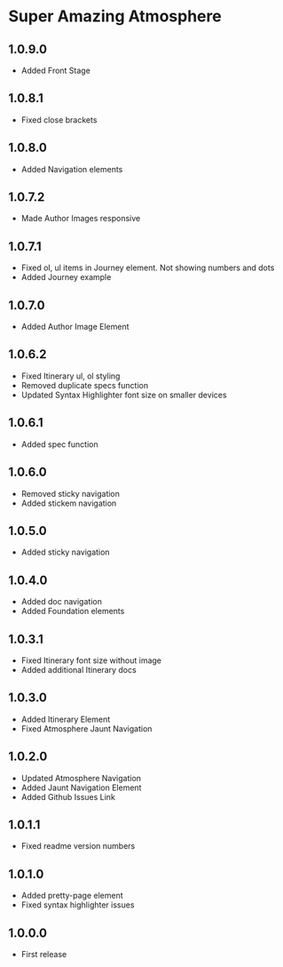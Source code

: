 Super Amazing Atmosphere
==========
## 1.0.9.0
- Added Front Stage

## 1.0.8.1
- Fixed close brackets

## 1.0.8.0
- Added Navigation elements

## 1.0.7.2
- Made Author Images responsive

## 1.0.7.1
- Fixed ol, ul items in Journey element. Not showing numbers and dots
- Added Journey example

## 1.0.7.0
- Added Author Image Element

## 1.0.6.2
- Fixed Itinerary ul, ol styling
- Removed duplicate specs function
- Updated Syntax Highlighter font size on smaller devices

## 1.0.6.1
- Added spec function

## 1.0.6.0
- Removed sticky navigation
- Added stickem navigation

## 1.0.5.0
- Added sticky navigation

## 1.0.4.0
- Added doc navigation
- Added Foundation elements

## 1.0.3.1
- Fixed Itinerary font size without image
- Added additional Itinerary docs

## 1.0.3.0
- Added Itinerary Element
- Fixed Atmosphere Jaunt Navigation

## 1.0.2.0
- Updated Atmosphere Navigation
- Added Jaunt Navigation Element
- Added Github Issues Link

## 1.0.1.1
- Fixed readme version numbers

## 1.0.1.0
- Added pretty-page element
- Fixed syntax highlighter issues

## 1.0.0.0
- First release